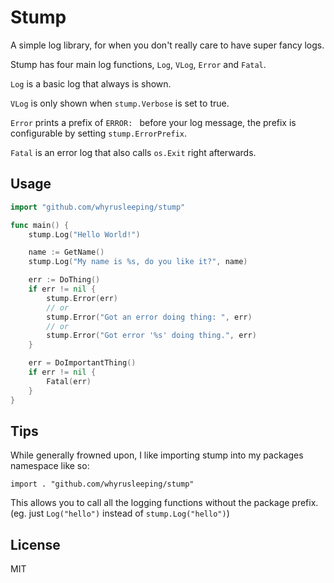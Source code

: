# Stump
A simple log library, for when you don't really care to have super fancy logs.

Stump has four main log functions, `Log`, `VLog`, `Error` and `Fatal`.

`Log` is a basic log that always is shown.

`VLog` is only shown when `stump.Verbose` is set to true.

`Error` prints a prefix of `ERROR: ` before your log message,
the prefix is configurable by setting `stump.ErrorPrefix`.

`Fatal` is an error log that also calls `os.Exit` right afterwards.

## Usage

```go
import "github.com/whyrusleeping/stump"

func main() {
	stump.Log("Hello World!")

	name := GetName()
	stump.Log("My name is %s, do you like it?", name)

	err := DoThing()
	if err != nil {
		stump.Error(err)
		// or
		stump.Error("Got an error doing thing: ", err)
		// or
		stump.Error("Got error '%s' doing thing.", err)
	}

	err = DoImportantThing()
	if err != nil {
		Fatal(err)
	}
}
```

## Tips
While generally frowned upon, I like importing stump into my packages namespace like so:
```
import . "github.com/whyrusleeping/stump"
```

This allows you to call all the logging functions without the package prefix.
(eg. just `Log("hello")` instead of `stump.Log("hello")`)

## License
MIT
